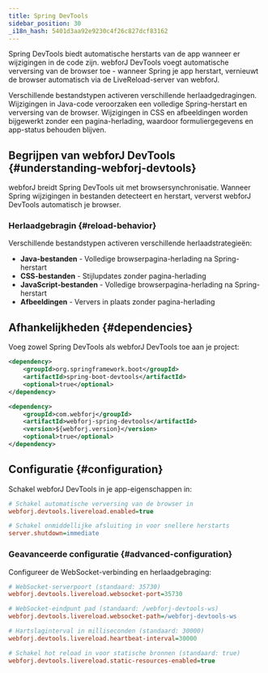 ```yaml
---
title: Spring DevTools
sidebar_position: 30
_i18n_hash: 5401d3aa92e9230c4f26c827dcf83162
---
```

Spring DevTools biedt automatische herstarts van de app wanneer er wijzigingen in de code zijn. webforJ DevTools voegt automatische verversing van de browser toe - wanneer Spring je app herstart, vernieuwt de browser automatisch via de LiveReload-server van webforJ.

Verschillende bestandstypen activeren verschillende herlaadgedragingen. Wijzigingen in Java-code veroorzaken een volledige Spring-herstart en verversing van de browser. Wijzigingen in CSS en afbeeldingen worden bijgewerkt zonder een pagina-herlading, waardoor formuliergegevens en app-status behouden blijven.

## Begrijpen van webforJ DevTools {#understanding-webforj-devtools}

webforJ breidt Spring DevTools uit met browsersynchronisatie. Wanneer Spring wijzigingen in bestanden detecteert en herstart, ververst webforJ DevTools automatisch je browser.

### Herlaadgebragin {#reload-behavior}

Verschillende bestandstypen activeren verschillende herlaadstrategieën:

- **Java-bestanden** - Volledige browserpagina-herlading na Spring-herstart
- **CSS-bestanden** - Stijlupdates zonder pagina-herlading  
- **JavaScript-bestanden** - Volledige browserpagina-herlading na Spring-herstart
- **Afbeeldingen** - Ververs in plaats zonder pagina-herlading

## Afhankelijkheden {#dependencies}

Voeg zowel Spring DevTools als webforJ DevTools toe aan je project:

```xml title="pom.xml"
<dependency>
    <groupId>org.springframework.boot</groupId>
    <artifactId>spring-boot-devtools</artifactId>
    <optional>true</optional>
</dependency>

<dependency>
    <groupId>com.webforj</groupId>
    <artifactId>webforj-spring-devtools</artifactId>
    <version>${webforj.version}</version>
    <optional>true</optional>
</dependency>
```

## Configuratie {#configuration}

Schakel webforJ DevTools in je app-eigenschappen in:

```Ini title="application.properties"
# Schakel automatische verversing van de browser in
webforj.devtools.livereload.enabled=true

# Schakel onmiddellijke afsluiting in voor snellere herstarts
server.shutdown=immediate
```

### Geavanceerde configuratie {#advanced-configuration}

Configureer de WebSocket-verbinding en herlaadgebraging:

```Ini title="application.properties"
# WebSocket-serverpoort (standaard: 35730)
webforj.devtools.livereload.websocket-port=35730

# WebSocket-eindpunt pad (standaard: /webforj-devtools-ws)
webforj.devtools.livereload.websocket-path=/webforj-devtools-ws

# Hartslaginterval in milliseconden (standaard: 30000)
webforj.devtools.livereload.heartbeat-interval=30000

# Schakel hot reload in voor statische bronnen (standaard: true)
webforj.devtools.livereload.static-resources-enabled=true
```
